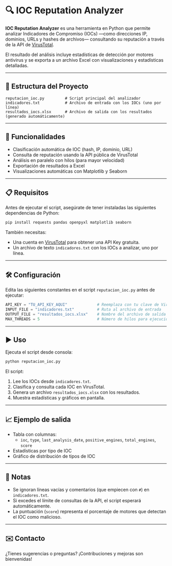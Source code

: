 # 🔍 IOC Reputation Analyzer

**IOC Reputation Analyzer** es una herramienta en Python que permite analizar Indicadores de Compromiso (IOCs) —como direcciones IP, dominios, URLs y hashes de archivos— consultando su reputación a través de la API de [VirusTotal](https://www.virustotal.com/).

El resultado del análisis incluye estadísticas de detección por motores antivirus y se exporta a un archivo Excel con visualizaciones y estadísticas detalladas.

---

## 📂 Estructura del Proyecto

```
reputacion_ioc.py         # Script principal del analizador
indicadores.txt           # Archivo de entrada con los IOCs (uno por línea)
resultados_iocs.xlsx      # Archivo de salida con los resultados (generado automáticamente)
```

---

## 🚀 Funcionalidades

- Clasificación automática de IOC (hash, IP, dominio, URL)
- Consulta de reputación usando la API pública de VirusTotal
- Análisis en paralelo con hilos (para mayor velocidad)
- Exportación de resultados a Excel
- Visualizaciones automáticas con Matplotlib y Seaborn

---

## 📋 Requisitos

Antes de ejecutar el script, asegúrate de tener instaladas las siguientes dependencias de Python:

```bash
pip install requests pandas openpyxl matplotlib seaborn
```

También necesitas:

- Una cuenta en [VirusTotal](https://www.virustotal.com/gui/join-us) para obtener una API Key gratuita.
- Un archivo de texto `indicadores.txt` con los IOCs a analizar, uno por línea.

---

## 🛠️ Configuración

Edita las siguientes constantes en el script `reputacion_ioc.py` antes de ejecutar:

```python
API_KEY = "TU_API_KEY_AQUI"             # Reemplaza con tu clave de VirusTotal
INPUT_FILE = "indicadores.txt"          # Ruta al archivo de entrada
OUTPUT_FILE = "resultados_iocs.xlsx"    # Nombre del archivo de salida
MAX_THREADS = 5                         # Número de hilos para ejecución en paralelo
```

---

## ▶️ Uso

Ejecuta el script desde consola:

```bash
python reputacion_ioc.py
```

El script:

1. Lee los IOCs desde `indicadores.txt`.
2. Clasifica y consulta cada IOC en VirusTotal.
3. Genera un archivo `resultados_iocs.xlsx` con los resultados.
4. Muestra estadísticas y gráficos en pantalla.

---

## 📈 Ejemplo de salida

- Tabla con columnas:
  - `ioc`, `type`, `last_analysis_date`, `positive_engines`, `total_engines`, `score`
- Estadísticas por tipo de IOC
- Gráfico de distribución de tipos de IOC

---

## 🧠 Notas

- Se ignoran líneas vacías y comentarios (que empiecen con `#`) en `indicadores.txt`.
- Si excedes el límite de consultas de la API, el script esperará automáticamente.
- La puntuación (`score`) representa el porcentaje de motores que detectan el IOC como malicioso.

---

## ✉️ Contacto

¿Tienes sugerencias o preguntas? ¡Contribuciones y mejoras son bienvenidas!
